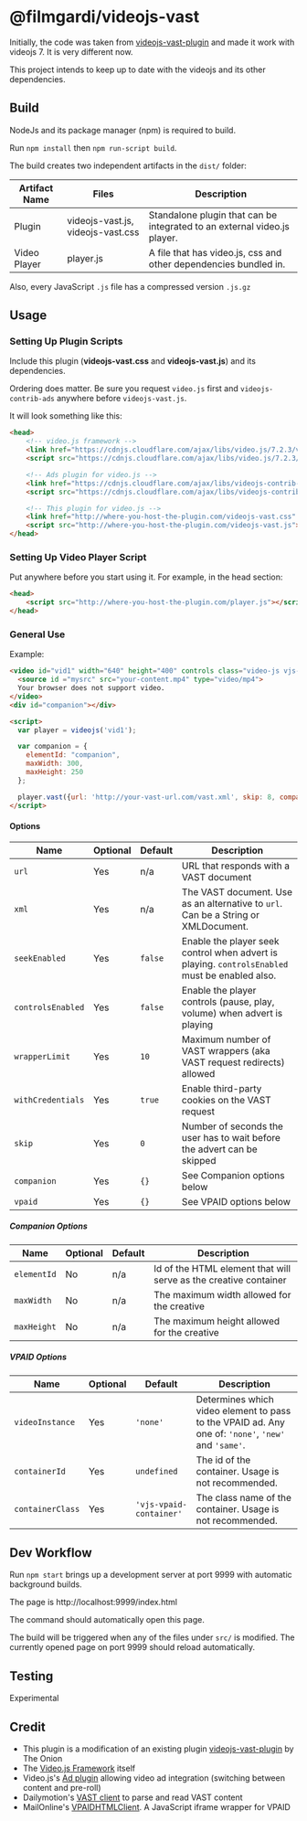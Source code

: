 # @filmgardi/videojs-vast


Initially, the code was taken from [videojs-vast-plugin](https://github.com/theonion/videojs-vast-plugin) and made it work with videojs 7.
It is very different now.

This project intends to keep up to date with the videojs and its other dependencies.


## Build

NodeJs and its package manager (npm) is required to build.

Run `npm install` then `npm run-script build`.

The build creates two independent artifacts in the `dist/` folder:

| Artifact Name | Files                              | Description |
| ------------- | -----------------------------------|-------|
| Plugin        | videojs-vast.js, videojs-vast.css| Standalone plugin that can be integrated to an external video.js player. |
| Video Player  | player.js                          | A file that has video.js, css and other dependencies bundled in. |
 
Also, every JavaScript `.js` file has a compressed version `.js.gz` 

## Usage

### Setting Up Plugin Scripts

Include this plugin (**videojs-vast.css** and **videojs-vast.js**) and its dependencies.

Ordering does matter. Be sure you request `video.js` first and `videojs-contrib-ads` anywhere before `videojs-vast.js`.

It will look something like this:

```html
<head>
    <!-- video.js framework -->
    <link href="https://cdnjs.cloudflare.com/ajax/libs/video.js/7.2.3/video-js.min.css" rel="stylesheet">
    <script src="https://cdnjs.cloudflare.com/ajax/libs/video.js/7.2.3/video.min.js"></script>

    <!-- Ads plugin for video.js -->
    <link href="https://cdnjs.cloudflare.com/ajax/libs/videojs-contrib-ads/6.6.4/videojs.ads.css" rel="stylesheet">
    <script src="https://cdnjs.cloudflare.com/ajax/libs/videojs-contrib-ads/6.6.4/videojs.ads.min.js"></script>

    <!-- This plugin for video.js -->
    <link href="http://where-you-host-the-plugin.com/videojs-vast.css" rel="stylesheet">
    <script src="http://where-you-host-the-plugin.com/videojs-vast.js"></script>
</head>
```

### Setting Up Video Player Script

Put anywhere before you start using it. For example, in the head section:

```html
<head>
    <script src="http://where-you-host-the-plugin.com/player.js"></script>
</head>
```


### General Use

Example:
```html
<video id="vid1" width="640" height="400" controls class="video-js vjs-default-skin" data-setup='{"autoplay":false}' poster="your-poster.jpg">
  <source id ="mysrc" src="your-content.mp4" type="video/mp4">
  Your browser does not support video.
</video>
<div id="companion"></div>

<script>
  var player = videojs('vid1');

  var companion = {
    elementId: "companion",
    maxWidth: 300,
    maxHeight: 250
  };

  player.vast({url: 'http://your-vast-url.com/vast.xml', skip: 8, companion: companion});
</script>
```

#### Options

| Name               | Optional | Default | Description |
| ------------------ | -------- |---------| ----------- |
| `url`              | Yes      | n/a     | URL that responds with a VAST document| 
| `xml`              | Yes      | n/a     | The VAST document. Use as an alternative to `url`. Can be a String or XMLDocument.| 
| `seekEnabled`      | Yes      | `false` | Enable the player seek control when advert is playing. `controlsEnabled` must be enabled also.|          
| `controlsEnabled`  | Yes      | `false` | Enable the player controls (pause, play, volume) when advert is playing|          
| `wrapperLimit`     | Yes      | `10`    | Maximum number of VAST wrappers (aka VAST request redirects) allowed|          
| `withCredentials`  | Yes      | `true`  | Enable third-party cookies on the VAST request|
| `skip`             | Yes      | `0`     | Number of seconds the user has to wait before the advert can be skipped|  
| `companion`        | Yes      | `{}`    | See Companion options below | 
| `vpaid`            | Yes      | `{}`    | See VPAID options below | 

##### Companion Options

| Name          | Optional | Default              | Description |
| ------------- | -------- |----------------------| ----------- |
| `elementId`   | No       | n/a | Id of the HTML element that will serve as the creative container| 
| `maxWidth`    | No       | n/a | The maximum width allowed for the creative | 
| `maxHeight`   | No       | n/a | The maximum height allowed for the creative| 


##### VPAID Options

| Name             | Optional | Default               | Description |
| ---------------- | ---------|---------------------- | ----------- |
| `videoInstance`  | Yes      |`'none'`               | Determines which video element to pass to the VPAID ad. Any one of: `'none'`, `'new'` and `'same'`. | 
| `containerId`    | Yes      |`undefined`            | The id of the container. Usage is not recommended.  | 
| `containerClass` | Yes      |`'vjs-vpaid-container'`| The class name of the container. Usage is not recommended.| 

## Dev Workflow

Run `npm start` brings up a development server at port 9999 with automatic background builds. 

The page is http://localhost:9999/index.html

The command should automatically open this page.

The build will be triggered when any of the files under `src/` is modified. The currently opened page on port 9999 
should reload automatically. 


## Testing

Experimental

## Credit

* This plugin is a modification of an existing plugin [videojs-vast-plugin](https://github.com/theonion/videojs-vast-plugin) by The Onion
* The [Video.js Framework](http://videojs.com/) itself
* Video.js's [Ad plugin](https://github.com/videojs/videojs-contrib-ads) allowing video ad integration (switching between content and pre-roll)
* Dailymotion's [VAST client](https://github.com/dailymotion/vast-client-js) to parse and read VAST content
* MailOnline's [VPAIDHTMLClient](https://github.com/MailOnline/VPAIDHTML5Client). A JavaScript iframe wrapper for VPAID
